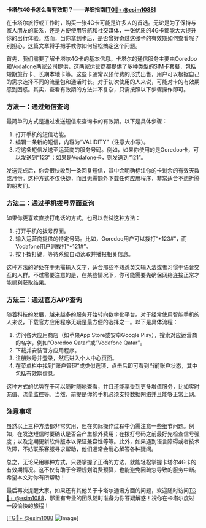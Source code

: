 **卡塔尔4G卡怎么看有效期？——详细指南[[TG💪+ @esim1088](https://t.me/s/esim1088)]**

在卡塔尔旅行或工作时，购买一张4G卡可能是许多人的首选。无论是为了保持与家人朋友的联系，还是方便使用导航和社交媒体，一张优质的4G卡都能大大提升你的出行体验。然而，当你拿到卡后，是否曾好奇过这张卡的有效期如何查看呢？别担心，这篇文章将手把手教你如何轻松搞定这个问题。

首先，我们需要了解卡塔尔4G卡的基本信息。卡塔尔的通信服务主要由Ooredoo和Vodafone两家公司提供，这两家运营商都提供了多种类型的SIM卡套餐，包括短期旅行卡、长期本地卡等。这些卡通常以预付费的形式出售，用户可以根据自己的需求选择不同的流量包和通话时长。对于初次使用的人来说，可能对卡的有效期感到困惑。其实，查看有效期的方法并不复杂，只需按照以下步骤操作即可。

### 方法一：通过短信查询

最简单的方式是通过发送短信来查询卡的有效期。以下是具体步骤：

1. 打开手机的短信功能。
2. 编辑一条新的短信，内容为“VALIDITY”（注意大小写）。
3. 将这条短信发送至运营商的服务号码。例如，如果你使用的是Ooredoo卡，可以发送到“123”；如果是Vodafone卡，则发送到“121”。

发送完成后，你会很快收到一条回复短信，其中会明确标注你的卡剩余的有效天数或月份。这种方式不仅快捷，而且无需额外下载任何应用程序，非常适合不想折腾的朋友们。

### 方法二：通过手机拨号界面查询

如果你更喜欢直接打电话的方式，也可以尝试这种方法：

1. 打开手机的拨号界面。
2. 输入运营商提供的特定号码。比如，Ooredoo用户可以拨打“*123#”，而Vodafone用户则拨打“*121#”。
3. 按下拨打键，等待系统自动读取并播报相关信息。

这种方法的好处在于无需输入文字，适合那些不熟悉英文输入法或者习惯于语音交互的人群。不过需要注意的是，在某些情况下，你可能需要先确保网络连接正常才能顺利获取结果。

### 方法三：通过官方APP查询

随着科技的发展，越来越多的服务开始转向数字化平台。对于经常使用智能手机的人来说，下载官方应用程序无疑是最方便的选择之一。以下是具体流程：

1. 访问各大应用商店（如苹果App Store或安卓Google Play），搜索对应运营商的名字，例如“Ooredoo Qatar”或“Vodafone Qatar”。
2. 下载并安装官方应用程序。
3. 注册账号并登录，然后进入个人中心页面。
4. 在菜单栏中找到“账户管理”或类似选项，点击后即可看到当前账户状态，其中包括有效期信息。

这种方式的优势在于可以随时随地查看，并且还能享受到更多增值服务，比如实时充值、流量监控等。当然，前提是你的手机必须支持数据网络并且能够正常上网。

### 注意事项

虽然以上三种方法都非常实用，但在实际操作过程中仍需注意一些细节问题。例如，在发送短信时要确认是否会产生额外费用；在拨打号码之前最好先检查信号强度；以及定期更新软件版本以保证兼容性等等。此外，如果遇到语言障碍或者技术故障，不妨联系客服寻求帮助，他们通常会耐心解答各种疑问。

总之，无论采用哪种方式，只要掌握了正确的方法，就能轻松掌握卡塔尔4G卡的有效期情况。这不仅有助于合理规划消费预算，也能避免因疏忽导致的服务中断。希望本文对你有所帮助！

最后再次提醒大家，如果还有其他关于卡塔尔通讯方面的问题，欢迎随时访问[TG💪+ @esim1088](https://t.me/s/esim1088)，那里有专业的团队随时准备为你答疑解惑！祝你在卡塔尔度过一段愉快的旅程！

[[TG💪+ @esim1088](https://t.me/s/esim1088) ![Image](https://i.postimg.cc/4NQfJmqS/Snipaste-2025-05-13-00-14-12.png)]